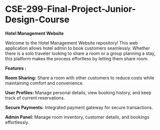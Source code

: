 # CSE-299-Final-Project-Junior-Design-Course

**Hotel Management Website**

Welcome to the Hotel Management Website repository! This web application allows hotel admin to book customers seamlessly.
Whether there is a solo traveler looking to share a room or a group planning a stay, this platform makes the process effortless by letting them share room.

**Features :**

**Room Sharing:** Share a room with other customers to reduce costs while maintaining comfort and convenience.

**User Profiles:** Manage personal details, view booking history, and keep track of current reservations.

**Secure Payments:** Integrated payment gateway for secure transactions.

**Admin Panel:** Manage room inventory, customer details, and bookings effortlessly.
